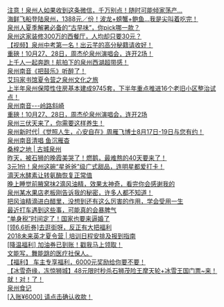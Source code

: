   
[注意！泉州人如果收到这条微信，千万别点！随时可能倾家荡产...](http://www.dianyue.me/archives/201/b4xdj9nutbi3pzqn/)  
[海鲜飞船登陆泉州，1388元／份！波龙+螃蟹+鲍鱼...我是尖叫着吃完！](http://www.dianyue.me/archives/438/ayov2mzjotbehgee/)  
[泉州人夏季解暑必备的“古早味”，你pick哪一款？](http://www.dianyue.me/archives/671/wjt0naz6gl1s8m5m/)  
[泉州这家装修300万的西餐厅，人均却只要30元？](http://www.dianyue.me/archives/476/79l1eec6meo2tsf8/)  
[【视频】泉州中考第一名！出云芊的高分秘籍请收好！](http://www.dianyue.me/archives/199/0rwad58ko9t3slyu/)  
[重磅！10月27、28日，周杰伦泉州演唱会，连开2场！](http://www.dianyue.me/archives/787/b64o7ztwqccthjh5/)  
[上千人一起奔跑！航拍下的泉州西湖超带感！](http://www.dianyue.me/archives/407/qca2eiaq46vkqb0g/)  
[泉州南音《把鼓乐》听醉了！](http://www.dianyue.me/archives/023/r6pq8pvug9o65hn3/)  
[艾玛家书馆夏令营之泉州文化之旅](http://www.dianyue.me/archives/242/7km6p2qnac826mv2/)  
[上半年泉州保障性住房基本建成9745套，下半年重点推进16个老旧小区整治试点！](http://www.dianyue.me/archives/758/m1tbg8nzw4lppi62/)  
[泉州南音---岭路斜崎](http://www.dianyue.me/archives/023/33n9im3zpprr9cdh/)  
[重磅！10月27、28日，周杰伦泉州演唱会，连开2场](http://www.dianyue.me/archives/010/bdc6vcsi81mlh7g3/)  
[泉州三伏天来了，你需要这样养生！](http://www.dianyue.me/archives/063/9yjzxzxyt9kw186y/)  
[泉州新时代|《觉照人生，心安自在》周雁飞博士8月17日-19日与您有约！](http://www.dianyue.me/archives/879/93af0xdvl0060yd9/)  
[泉州南音清唱 鱼沉雁杳](http://www.dianyue.me/archives/023/33hkhbauh4e8p4o4/)  
[桑梓之地 | 古城泉州](http://www.dianyue.me/archives/796/g30pwu3jwc7nq1af/)  
[昨天，被石狮的晚霞美哭了！燃鹅，最难熬的40天要来了！](http://www.dianyue.me/archives/567/7xyqe8c2cbqp25p6/)  
[3元1份！泉州这碗“星爸爸”级广式甜品，连明星都爱打卡！](http://www.dianyue.me/archives/518/usgckmfbdngvi7ue/)  
[滴天水酵素让转氨酶恢复正常值](http://www.dianyue.me/archives/679/4l6t6sgugnb62tp5/)  
[晚上睡觉前腋窝抹2滴风油精，效果太神奇，看完你会感谢我的](http://www.dianyue.me/archives/296/bm4hovp2lv8ltkoj/)  
[泉州某水果店老板刚告诉我的秘密，许多人都不知道！](http://www.dianyue.me/archives/066/ttvikxy7rmezla26/)  
[把风油精滴进白醋里，没想到还有这么厉害的作用，学会受用一生](http://www.dianyue.me/archives/036/6ufzijtj1qzt8nll/)  
[最近打车遇到这些事，可能真的会暴脾气](http://www.dianyue.me/archives/046/z9l9hrjy3vsr5p8w/)  
[“单身税”时间定了！国家也要来逼婚了](http://www.dianyue.me/archives/022/xyyuusf3bznl00bj/)  
[[领6.6折券]去逛街呀，反正有大把福利](http://www.dianyue.me/archives/046/lj5fk6bg1qogn6pa/)  
[2018未来英才夏令营 | 培训日程安排及报到指南](http://www.dianyue.me/archives/621/fwaqak3v5qo0v6iq/)  
[[降温福利] 加油券已到账！戳我马上领取！](http://www.dianyue.me/archives/573/v4mcdctzj3l92mjr/)  
[文能写，舞能跳的医疗社保人。](http://www.dianyue.me/archives/440/agwmy41vsfh9ud80/)  
[【福利】 车主专享福利，6000元奖励给你要不要！](http://www.dianyue.me/archives/122/b9wtr1lktvagotyz/)  
[【冰雪奇缘，冻惊狮城】48元限时秒杀石狮茂险王摩天轮+冰雪王国门票~来！就！对！了！](http://www.dianyue.me/archives/500/kgsut56wfpwiqaxe/)  
[泉州食记](http://www.dianyue.me/archives/706/7ms51oujzht2icwo/)  
[[入账¥6000] 请点击确认收款！](http://www.dianyue.me/archives/562/cmbztxo6vild1dly/)
